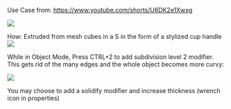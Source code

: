 
Use Case from:
https://www.youtube.com/shorts/U6DK2e1Xwxg

![](https://i.imgur.com/TP78gCH.png)

How:
Extruded from mesh cubes in a S in the form of a stylized cup handle
![](https://i.imgur.com/lfGym7u.png)


While in Object Mode, Press CTRL+2 to add subdivision level 2 modifier. This gets rid of the many edges and the whole object becomes more curvy:


![](https://i.imgur.com/JpmTjPt.png)

You may choose to add a solidify modifier and increase thickness (wrench icon in properties)